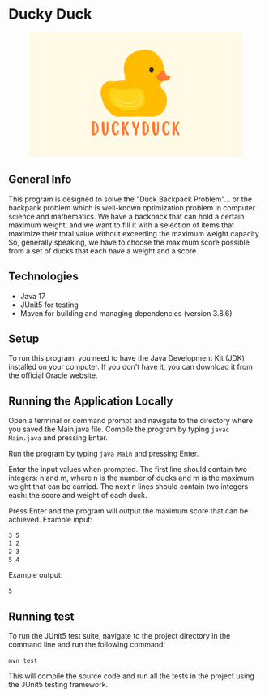 # Ducky Duck

<p align="center">
<img src="src/main/resources/assets/Yellow Duck.png" alt="Yellow duck" title="yellow duck">
</p>


## General Info

This program is designed to solve the "Duck Backpack Problem"... or the backpack problem which is well-known optimization problem in computer science and mathematics. 
We have a backpack that can hold a certain maximum weight, and we want to fill it with a selection of items that maximize their total value without exceeding the maximum weight capacity.
So, generally speaking, we have to choose the maximum score possible from a set of ducks that each have a weight and a score.

## Technologies

-   Java 17
-   JUnit5 for testing
-   Maven for building and managing dependencies (version 3.8.6)

## Setup

To run this program, you need to have the Java Development Kit (JDK) installed on your computer. If you don't have it, you can download it from the official Oracle website.

## Running the Application Locally

Open a terminal or command prompt and navigate to the directory where you saved the Main.java file. Compile the program by typing ```javac Main.java``` and pressing Enter.

Run the program by typing ```java Main``` and pressing Enter.

Enter the input values when prompted. The first line should contain two integers: n and m, where n is the number of ducks and m is the maximum weight that can be carried. The next n lines should contain two integers each: the score and weight of each duck.

Press Enter and the program will output the maximum score that can be achieved.
Example input:

```
3 5
1 2
2 3
5 4
```

Example output:

```5```

## Running test

To run the JUnit5 test suite, navigate to the project directory in the command line and run the following command:

```mvn test```

This will compile the source code and run all the tests in the project using the JUnit5 testing framework.
